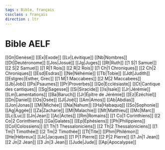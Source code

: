 ```yaml
---
tags : Bible, français
cssclass : français
direction : ltr
---
```

# Bible AELF

[[Gn|Genèse]]
[[Ex|Exode]]
[[Lv|Lévitique]]
[[Nb|Nombres]]
[[Dt|Deutéronome]]
[[Jos|Josué]]
[[Jg|Juges]]
[[Rt|Ruth]]
[[1 S|1 Samuel]]
[[2 S|2 Samuel]]
[[1 R|1 Rois]]
[[2 R|2 Rois]]
[[1 Ch|1 Chroniques]]
[[2 Ch|2 Chroniques]]
[[Esd|Esdras]]
[[Ne|Néhémie]]
[[Tb|Tobie]]
[[Jdt|Judith]]
[[Estgrec|Esther, Grec]]
[[1 M|1 Maccabees]]
[[2 M|2 Maccabees]]
[[Jb|Job]]
[[Ps|Psaumes]]
[[Pr|Proverbes]]
[[Qo|Ecclésiaste]]
[[Ct|Cantique des cantiques]]
[[Sg|Sagesse]]
[[Si|Siracide]]
[[Is|Isaïe]]
[[Jr|Jérémie]]
[[Lm|Lamentations]]
[[Ba|Baruch]]
[[Jr|Épître de Jérémie]]
[[Ez|Ézéchiel]]
[[Dn|Daniel]]
[[Os|Osée]]
[[Jl|Joël]]
[[Am|Amos]]
[[Ab|Abdias]]
[[Jon|Jonas]]
[[Mi|Michée]]
[[Na|Nahum]]
[[Ha|Habaquq]]
[[So|Sophonie]]
[[Ag|Aggée]]
[[Za|Zacharie]]
[[Ml|Malachie]]
[[Mt|Matthieu]]
[[Mc|Marc]]
[[Lc|Luc]]
[[Jn|Jean]]
[[Ac|Actes]]
[[Rm|Romains]]
[[1 Co|1 Corinthiens]]
[[2 Co|2 Corinthiens]]
[[Ga|Galates]]
[[Ep|Éphésiens]]
[[Ph|Philippiens]]
[[Col|Colossiens]]
[[1 Th|1 Thessaloniciens]]
[[2 Th|2 Thessaloniciens]]
[[1 Tm|1 Timothée]]
[[2 Tm|2 Timothée]]
[[Tt|Tite]]
[[Phm|Philémon]]
[[He|Hébreux]]
[[Jc|Jacques]]
[[1 P|1 Pierre]]
[[2 P|2 Pierre]]
[[1 Jn|1 Jean]]
[[2 Jn|2 Jean]]
[[3 Jn|3 Jean]]
[[Jude|Jude]]
[[Ap|Apocalypse]]
